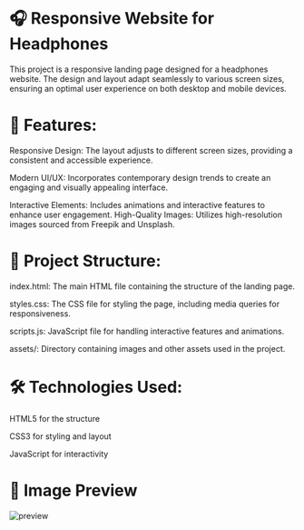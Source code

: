 
# 🎧 Responsive Website for Headphones
This project is a responsive landing page designed for a headphones website. The design and layout adapt seamlessly to various screen sizes, ensuring an optimal user experience on both desktop and mobile devices.

# 📌 Features:
Responsive Design: The layout adjusts to different screen sizes, providing a consistent and accessible experience.

Modern UI/UX: Incorporates contemporary design trends to create an engaging and visually appealing interface.

Interactive Elements: Includes animations and interactive features to enhance user engagement.
High-Quality Images: Utilizes high-resolution images sourced from Freepik and Unsplash.

# 📂 Project Structure:
index.html: The main HTML file containing the structure of the landing page.

styles.css: The CSS file for styling the page, including media queries for responsiveness.

scripts.js: JavaScript file for handling interactive features and animations.

assets/: Directory containing images and other assets used in the project.

# 🛠️ Technologies Used:

HTML5 for the structure

CSS3 for styling and layout

JavaScript for interactivity



# 📸 Image Preview

![preview](https://github.com/user-attachments/assets/ca994a38-6864-4c04-84f6-cdfa8936355d)


